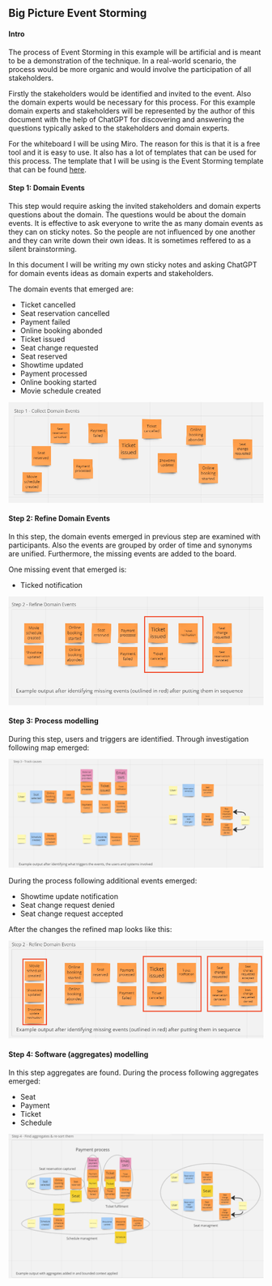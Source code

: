 ## Big Picture Event Storming

#### Intro

The process of Event Storming in this example will be artificial and is meant to be a demonstration of the technique. In a real-world scenario, the process would be more organic and would involve the participation of all stakeholders.

Firstly the stakeholders would be identified and invited to the event. Also the domain experts would be necessary for this process. For this example domain experts and stakeholders will be represented by the author of this document with the help of ChatGPT for discovering and answering the questions typically asked to the stakeholders and domain experts.

For the whiteboard I will be using Miro. The reason for this is that it is a free tool and it is easy to use. It also has a lot of templates that can be used for this process. The template that I will be using is the Event Storming template that can be found [here](https://miro.com/miroverse/event-storming/).

#### Step 1: Domain Events

This step would require asking the invited stakeholders and domain experts questions about the domain. The questions would be about the domain events. It is effective to ask everyone to write the as many domain events as they can on sticky notes. So the people are not influenced by one another and they can write down their own ideas. It is sometimes reffered to as a silent brainstorming.

In this document I will be writing my own sticky notes and asking ChatGPT for domain events ideas as domain experts and stakeholders.

The domain events that emerged are:

- Ticket cancelled
- Seat reservation cancelled
- Payment failed
- Online booking abonded
- Ticket issued
- Seat change requested
- Seat reserved
- Showtime updated
- Payment processed
- Online booking started
- Movie schedule created

![Event storming step 1](/example-project/design/imgs/event-storming-1.png "Event Storming Step 1")

#### Step 2: Refine Domain Events

In this step, the domain events emerged in previous step are examined with participants. Also the events are grouped by order of time and synonyms are unified. Furthermore, the missing events are added to the board.

One missing event that emerged is:

- Ticked notification

![Event storming step 2](/example-project/design/imgs/step-2-missing.png "Event Storming Step 2")

#### Step 3: Process modelling

During this step, users and triggers are identified. Through investigation following map emerged:

![Event storming step 3](/example-project/design/imgs/3-step.png "Event Storming Step 3")

During the process following additional events emerged:

- Showtime update notification
- Seat change request denied
- Seat change request accepted

After the changes the refined map looks like this:

![Event storming step 2- fixed](/example-project/design/imgs/2-step-fix.png "Event Storming Step 3- fixed")

#### Step 4: Software (aggregates) modelling

In this step aggregates are found. During the process following aggregates emerged:

- Seat
- Payment
- Ticket
- Schedule

![Event storming step 4](/example-project/design/imgs/step-4.png "Event Storming Step 4")
